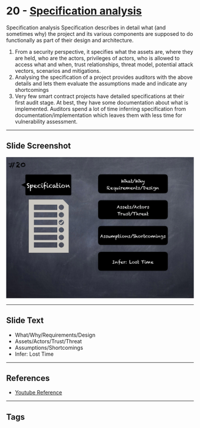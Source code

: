 
# 20 - [Specification analysis](./Specification%20analysis.md)

Specification analysis Specification describes in detail what (and sometimes why) the project and its various components are supposed to do functionally as part of their design and architecture. 

1. From a security perspective, it specifies what the assets are, where they are held, who are the actors, privileges of actors, who is allowed to access what and when, trust relationships, threat model, potential attack vectors, scenarios and mitigations. 
2. Analysing the specification of a project provides auditors with the above details and lets them evaluate the assumptions made and indicate any shortcomings
3. Very few smart contract projects have detailed specifications at their first audit stage. At best, they have some documentation about what is implemented. Auditors spend a lot of time inferring specification from documentation/implementation which leaves them with less time for vulnerability assessment.
___
## Slide Screenshot
![020.png](../../images/6.Audit%20Techniques%20and%20Tools%20101/020.png)
___
## Slide Text
- What/Why/Requirements/Design
- Assets/Actors/Trust/Threat
- Assumptions/Shortcomings
- Infer: Lost Time
___
## References
- [Youtube Reference](https://youtu.be/M0C7z3TE5Go?t=2020)
___
## Tags
